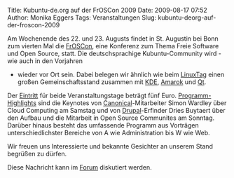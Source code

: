 Title: Kubuntu-de.org auf der FrOSCon 2009
Date: 2009-08-17 07:52
Author: Monika Eggers
Tags: Veranstaltungen
Slug: kubuntu-deorg-auf-der-froscon-2009

Am Wochenende des 22. und 23. Augusts findet in St. Augustin bei Bonn
zum vierten Mal die
[FrOSCon](http://www.froscon.de "http://www.froscon.de"), eine Konferenz zum Thema Freie Software und Open Source, statt.
Die deutschsprachige Kubuntu-Community wird - wie auch in den Vorjahren
- wieder vor Ort sein. Dabei belegen wir ähnlich wie beim
[LinuxTag](http://www.kubuntu-de.org/nachrichten/veranstaltungen/kubuntu-de-org-auf-dem-linuxtag-2009-in-berlin "http://www.kubuntu-de.org/nachrichten/veranstaltungen/kubuntu-de-org-auf-dem-linuxtag-2009-in-berlin") einen großen Gemeinschaftsstand zusammen mit
[KDE](http://www.kde.org "http://www.kde.org"),
[Amarok](http://amarok.kde.org "http://amarok.kde.org")
und [Qt](http://qt.nokia.com/ "http://qt.nokia.com/").


Der
[Eintritt](http://www.froscon.de/eintritt.html "http://www.froscon.de/eintritt.html") für beide Veranstaltungstage beträgt fünf Euro.
[Programm-Highlights](http://programm.froscon.org/2009/ "http://programm.froscon.org/2009/") sind die Keynotes von
[Canonical](http://www.canonical.com/ "http://www.canonical.com/")-Mitarbeiter Simon Wardley über Cloud Computing am Samstag und von
[Drupal](http://www.drupal.org "http://www.drupal.org")-Erfinder Dries Buytaert über den Aufbau und die Mitarbeit in Open
Source Communites am Sonntag. Darüber hinaus besteht das umfassende
Programm aus Vorträgen unterschiedlichster Bereiche von A wie
Administration bis W wie Web.


<!--break--><!--break-->

Wir freuen uns Interessierte und bekannte Gesichter an unserem Stand
begrüßen zu dürfen.


Diese Nachricht kann im
[Forum](http://forum.kubuntu-de.org/index.php?board=1.0 "http://forum.kubuntu-de.org/index.php?board=1.0") diskutiert werden.



